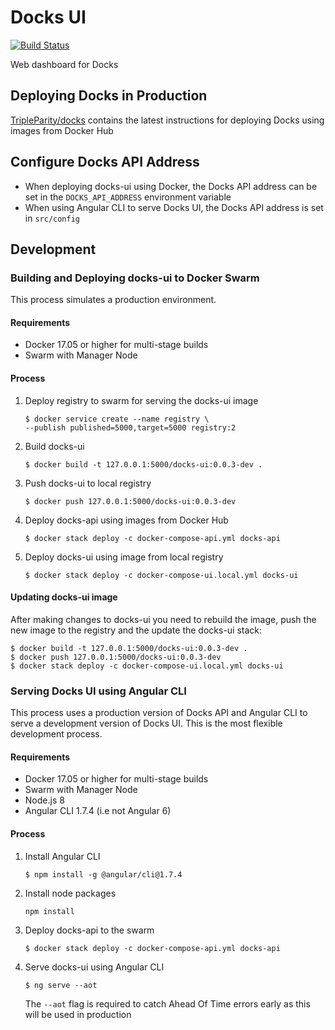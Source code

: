 # Docks UI 

[![Build Status](https://travis-ci.org/TripleParity/docks-ui.svg?branch=master)](https://travis-ci.org/TripleParity/docks-ui)

Web dashboard for Docks

## Deploying Docks in Production
[TripleParity/docks](https://github.com/TripleParity/docks) contains the latest instructions for deploying Docks using images from Docker Hub

## Configure Docks API Address
- When deploying docks-ui using Docker, the Docks API address can be set in the `DOCKS_API_ADDRESS` environment variable
- When using Angular CLI to serve Docks UI, the Docks API address is set in `src/config`

## Development
### Building and Deploying docks-ui to Docker Swarm
This process simulates a production environment.

#### Requirements
- Docker 17.05 or higher for multi-stage builds
- Swarm with Manager Node

#### Process
1. Deploy registry to swarm for serving the docks-ui image
    ```
    $ docker service create --name registry \
    --publish published=5000,target=5000 registry:2
    ```

2. Build docks-ui
    ```
    $ docker build -t 127.0.0.1:5000/docks-ui:0.0.3-dev .
    ```

3. Push docks-ui to local registry
    ```
    $ docker push 127.0.0.1:5000/docks-ui:0.0.3-dev
    ```

4. Deploy docks-api using images from Docker Hub
    ```
    $ docker stack deploy -c docker-compose-api.yml docks-api
    ```

5. Deploy docks-ui using image from local registry
    ```
    $ docker stack deploy -c docker-compose-ui.local.yml docks-ui
    ```

#### Updating docks-ui image
After making changes to docks-ui you need to rebuild the image, push the new image to the registry and the update the docks-ui stack:
```
$ docker build -t 127.0.0.1:5000/docks-ui:0.0.3-dev .
$ docker push 127.0.0.1:5000/docks-ui:0.0.3-dev
$ docker stack deploy -c docker-compose-ui.local.yml docks-ui
```

### Serving Docks UI using Angular CLI
This process uses a production version of Docks API and Angular CLI
to serve a development version of Docks UI. This is the most flexible development process.

#### Requirements
- Docker 17.05 or higher for multi-stage builds
- Swarm with Manager Node
- Node.js 8
- Angular CLI 1.7.4 (i.e not Angular 6)

#### Process
1. Install Angular CLI
    ```
    $ npm install -g @angular/cli@1.7.4
    ```

2. Install node packages
    ```
    npm install
    ```

3. Deploy docks-api to the swarm
    ```
    $ docker stack deploy -c docker-compose-api.yml docks-api
    ```

4. Serve docks-ui using Angular CLI
    ```
    $ ng serve --aot
    ```

    The `--aot` flag is required to catch Ahead Of Time errors early as this will be used in production
